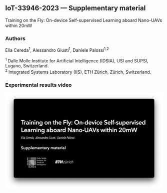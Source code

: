 ## IoT-33946-2023 — Supplementary material

Training on the Fly: On-device Self-supervised Learning aboard Nano-UAVs within 20mW

### Authors
Elia Cereda<sup>1</sup>,
Alessandro Giusti<sup>1</sup>,
Daniele Palossi<sup>1,2</sup>

<sup>1 </sup>Dalle Molle Institute for Artificial Intelligence (IDSIA), USI and SUPSI, Lugano, Switzerland.<br>
<sup>2 </sup>Integrated Systems Laboratory (IIS), ETH Zürich, Zürich, Switzerland.<br>

### Experimental results video

<a href="https://youtu.be/C3gEYF544gU">
  <img src="images/video_cover.png" alt="Experimental results video" width="800">  
</a>
